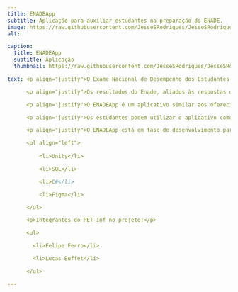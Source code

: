 ```yaml
---
title: ENADEApp
subtitle: Aplicação para auxiliar estudantes na preparação do ENADE.
image: https://raw.githubusercontent.com/JesseSRodrigues/JesseSRodrigues.github.io/master/assets/img/ENADE.png
alt: 

caption:
  title: ENADEApp
  subtitle: Aplicação
  thumbnail: https://raw.githubusercontent.com/JesseSRodrigues/JesseSRodrigues.github.io/master/assets/img/capa-enadeapp.png

text: <p align="justify">O Exame Nacional de Desempenho dos Estudantes (Enade) é aplicado pelo INEP desde 2004, o objetivo é avaliar o rendimento dos concluintes dos cursos de graduação em relação aos conteúdos programáticos previstos nas diretrizes curriculares dos cursos, o desenvolvimento de competências e habilidades necessárias ao aprofundamento da formação geral e profissional, e o nível de atualização dos estudantes com relação à realidade brasileira e mundial.</p>

      <p align="justify">Os resultados do Enade, aliados às respostas do Questionário do Estudante, são insumos para o cálculo dos Indicadores de Qualidade da Educação Superior. Conforme o site oficial do INEP, a inscrição é obrigatória para estudantes ingressantes e concluintes habilitados de cursos de bacharelado e superiores de tecnologia vinculados às áreas de avaliação da edição.</p>

      <p align="justify">O ENADEApp é um aplicativo similar aos oferecidos como forma de estudo para o ENEM, ou seja, além de manter as principais informações a respeito do simulado (datas, horário, locais, etc), o foco principal da aplicação é um banco de questões de edições passadas das provas.</p>

      <p align="justify">Os estudantes podem utilizar o aplicativo como uma competição de perguntas e respostas, portanto, o indivíduo que responder corretamente as questões propostas irá somar pontos para ser adicionado ao ranking dos utilizadores do ENADEApp, questões estas que serão divididas em diferentes áreas do conhecimento e cursos.</p>

      <p align="justify">O ENADEApp está em fase de desenvolvimento para Android e IOS com as ferramentas/linguagens a seguir:</p>

      <ul align="left">
      
          <li>Unity</li>

          <li>SQL</li>

          <li>C#</li>

          <li>Figma</li>

      </ul>

      <p>Integrantes do PET-Inf no projeto:</p>

      <ul>

        <li>Felipe Ferro</li>

        <li>Lucas Buffet</li>

      </ul>

---
```


